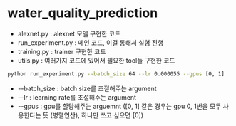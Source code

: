 # water_quality_prediction

* alexnet.py : alexnet 모델 구현한 코드
* run_experiment.py : 메인 코드, 이걸 통해서 실험 진행
* training.py : trainer 구현한 코드
* utils.py : 여러가지 코드에 있어서 필요한 tool들 구현한 코드

```bash
python run_experiment.py --batch_size 64 --lr 0.000055 --gpus [0, 1]
```
* --batch_size : batch size를 조절해주는 argument
* --lr : learning rate를 조절해주는 argument
* --gpus : gpu를 할당해주는 arguemnt ([0, 1] 같은 경우는 gpu 0, 1번을 모두 사용한다는 뜻 (병렬연산), 하나만 쓰고 싶으면 [0])
